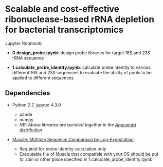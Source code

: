 # Scalable and cost-effective ribonuclease-based rRNA depletion for bacterial transcriptomics

Jupyter Notebook:

* **0.design_probe.ipynb**: design probe libraries for target 16S and 23S rRNA sequence

* **1.calculate_probe_identity.ipynb**: calculate probe identity to various different 16S and 23S sequences to evaluate the ability of pools to be applied to different sequences

## Dependencies

* Python 2.7, jupyter 4.3.0 
	- panda
	- numpy
	- _NB: Above libraries are bundled together in the [Anaconda distribution](https://www.continuum.io/downloads)_

* [Muscle: MUltiple Sequence Comparison by Log-Expectation](https://www.drive5.com/muscle/)
	- Required for probe identity calculation only
	- Executable file of Muscle that compatible with your OS should be put to ./bin or other place specified in 1.calculate_probe_identity.ipynb
